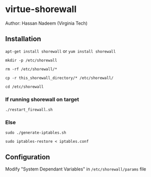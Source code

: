 # virtue-shorewall

Author: Hassan Nadeem (Virginia Tech)

## Installation
`apt-get install shorewall`
or
`yum install shorewall`

`mkdir -p /etc/shorewall`

`rm -rf /etc/shorewall/*`

`cp -r this_shorewall_directory/* /etc/shorewall/`

`cd /etc/shorewall`

### If running shorewall on target
`./restart_firewall.sh`

### Else
`sudo ./generate-iptables.sh`

`sudo iptables-restore < iptables.conf`

## Configuration
Modify "System Dependant Variables" in `/etc/shorewall/params` file

